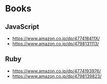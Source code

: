 # Books

## JavaScript

- <https://www.amazon.co.jp/dp/477418411X/>
- <https://www.amazon.co.jp/dp/4798131113/>

## Ruby

- <https://www.amazon.co.jp/dp/4774193976/>
- <https://www.amazon.co.jp/dp/4798139823/>

